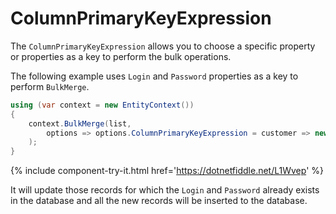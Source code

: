 # ColumnPrimaryKeyExpression

The `ColumnPrimaryKeyExpression` allows you to choose a specific property or properties as a key to perform the bulk operations.

The following example uses `Login` and `Password` properties as a key to perform `BulkMerge`.

```csharp
using (var context = new EntityContext())
{
    context.BulkMerge(list, 
        options => options.ColumnPrimaryKeyExpression = customer => new { customer.Login, customer.Password }
    );
}
```
{% include component-try-it.html href='https://dotnetfiddle.net/L1Wvep' %}

It will update those records for which the `Login` and `Password` already exists in the database and all the new records will be inserted to the database. 
